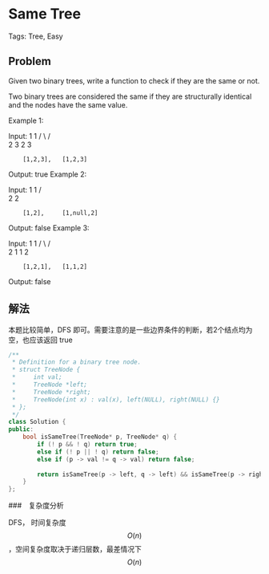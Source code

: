 # Same Tree

Tags: Tree, Easy

## Problem

Given two binary trees, write a function to check if they are the same or not.

Two binary trees are considered the same if they are structurally identical and the nodes have the same value.

Example 1:

Input:     1         1
          / \       / \
         2   3     2   3

        [1,2,3],   [1,2,3]

Output: true
Example 2:

Input:     1         1
          /           \
         2             2

        [1,2],     [1,null,2]

Output: false
Example 3:

Input:     1         1
          / \       / \
         2   1     1   2

        [1,2,1],   [1,1,2]

Output: false

## 解法

本题比较简单，DFS 即可。需要注意的是一些边界条件的判断，若2个结点均为空，也应该返回 true

```cpp
/**
 * Definition for a binary tree node.
 * struct TreeNode {
 *     int val;
 *     TreeNode *left;
 *     TreeNode *right;
 *     TreeNode(int x) : val(x), left(NULL), right(NULL) {}
 * };
 */
class Solution {
public:
    bool isSameTree(TreeNode* p, TreeNode* q) {
        if (! p && ! q) return true;
        else if (! p || ! q) return false;
        else if (p -> val != q -> val) return false;
        
        return isSameTree(p -> left, q -> left) && isSameTree(p -> right, q -> right);
    }
};
```

###　复杂度分析

DFS， 时间复杂度 $$O(n)$$，空间复杂度取决于递归层数，最差情况下 $$O(n)$$